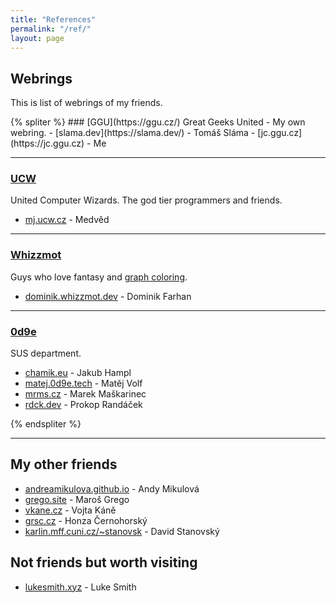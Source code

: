 ```yaml
---
title: "References"
permalink: "/ref/"
layout: page
---
```


## Webrings
This is list of webrings of my friends.

<div class="webring-display">
{% spliter %}
### [GGU](https://ggu.cz/)
Great Geeks United - My own webring.
- [slama.dev](https://slama.dev/) - Tomáš Sláma
- [jc.ggu.cz](https://jc.ggu.cz) - Me

---

### [UCW](https://ucw.cz)
United Computer Wizards. The god tier programmers and friends.
- [mj.ucw.cz](https://mj.ucw.cz/) - Medvěd

---

### [Whizzmot](https://whizzmot.dev)
Guys who love fantasy and [graph coloring](https://en.wikipedia.org/wiki/Graph_coloring).
- [dominik.whizzmot.dev](https://dominik.whizzmot.dev/) - Dominik Farhan

---

### [0d9e](https://0d9e.tech)
SUS department.
- [chamik.eu](https://chamik.eu/) - Jakub Hampl
- [matej.0d9e.tech](https://matej.0d9e.tech/) - Matěj Volf
- [mrms.cz](https://mrms.cz/) - Marek Maškarinec
- [rdck.dev](https://rdck.dev/) - Prokop Randáček

{% endspliter %}
</div>

---

## My other friends
- [andreamikulova.github.io](https://andreamikulova.github.io/) - Andy Mikulová
- [grego.site](https://grego.site/) - Maroš Grego
- [vkane.cz](https://vkane.cz/) - Vojta Káně
- [grsc.cz](https://grsc.cz/) - Honza Černohorský
- [karlin.mff.cuni.cz/~stanovsk](https://www2.karlin.mff.cuni.cz/~stanovsk/) - David Stanovský

## Not friends but worth visiting
- [lukesmith.xyz](https://lukesmith.xyz/) - Luke Smith

